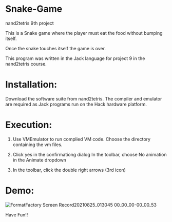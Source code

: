 # Snake-Game
nand2tetris 9th project

This is a Snake game where the player must eat the food without bumping itself.

Once the snake touches itself the game is over.

This program was written in the Jack language for project 9 in the nand2tetris course.

# Installation:
Download the software suite from nand2tetris. The compiler and emulator are required as Jack programs run on the Hack hardware platform.

# Execution:
1. Use VMEmulator to run complied VM code. Choose the directory containing the vm files.

2. Click yes in the confirmationg dialog In the toolbar, choose No animation in the Animate dropdown

3. In the toolbar, click the double right arrows (3rd icon)

# Demo:

![FormatFactory Screen Record20210825_013045 00_00_00-00_00_53](https://user-images.githubusercontent.com/86181976/130700990-a66cbc76-d27b-40b2-9131-0bee52e10e38.gif)

Have Fun!!
